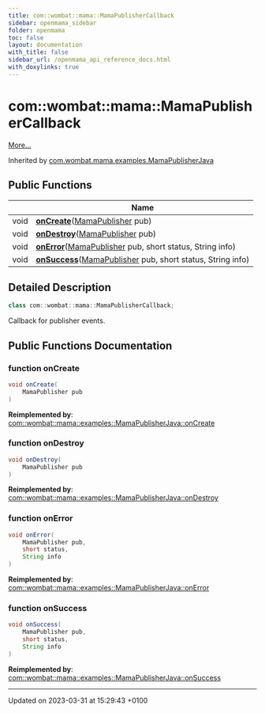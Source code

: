 ```yaml
---
title: com::wombat::mama::MamaPublisherCallback
sidebar: openmama_sidebar
folder: openmama
toc: false
layout: documentation
with_title: false
sidebar_url: /openmama_api_reference_docs.html
with_doxylinks: true
---
```


# com::wombat::mama::MamaPublisherCallback



 [More...](#detailed-description)

Inherited by [com.wombat.mama.examples.MamaPublisherJava](classcom_1_1wombat_1_1mama_1_1examples_1_1MamaPublisherJava.html)

## Public Functions

|                | Name           |
| -------------- | -------------- |
| void | **[onCreate](interfacecom_1_1wombat_1_1mama_1_1MamaPublisherCallback.html#function-oncreate)**([MamaPublisher](classcom_1_1wombat_1_1mama_1_1MamaPublisher.html) pub) |
| void | **[onDestroy](interfacecom_1_1wombat_1_1mama_1_1MamaPublisherCallback.html#function-ondestroy)**([MamaPublisher](classcom_1_1wombat_1_1mama_1_1MamaPublisher.html) pub) |
| void | **[onError](interfacecom_1_1wombat_1_1mama_1_1MamaPublisherCallback.html#function-onerror)**([MamaPublisher](classcom_1_1wombat_1_1mama_1_1MamaPublisher.html) pub, short status, String info) |
| void | **[onSuccess](interfacecom_1_1wombat_1_1mama_1_1MamaPublisherCallback.html#function-onsuccess)**([MamaPublisher](classcom_1_1wombat_1_1mama_1_1MamaPublisher.html) pub, short status, String info) |

## Detailed Description

```java
class com::wombat::mama::MamaPublisherCallback;
```


Callback for publisher events. 

## Public Functions Documentation

### function onCreate

```java
void onCreate(
    MamaPublisher pub
)
```


**Reimplemented by**: [com::wombat::mama::examples::MamaPublisherJava::onCreate](classcom_1_1wombat_1_1mama_1_1examples_1_1MamaPublisherJava.html#function-oncreate)


### function onDestroy

```java
void onDestroy(
    MamaPublisher pub
)
```


**Reimplemented by**: [com::wombat::mama::examples::MamaPublisherJava::onDestroy](classcom_1_1wombat_1_1mama_1_1examples_1_1MamaPublisherJava.html#function-ondestroy)


### function onError

```java
void onError(
    MamaPublisher pub,
    short status,
    String info
)
```


**Reimplemented by**: [com::wombat::mama::examples::MamaPublisherJava::onError](classcom_1_1wombat_1_1mama_1_1examples_1_1MamaPublisherJava.html#function-onerror)


### function onSuccess

```java
void onSuccess(
    MamaPublisher pub,
    short status,
    String info
)
```


**Reimplemented by**: [com::wombat::mama::examples::MamaPublisherJava::onSuccess](classcom_1_1wombat_1_1mama_1_1examples_1_1MamaPublisherJava.html#function-onsuccess)


-------------------------------

Updated on 2023-03-31 at 15:29:43 +0100